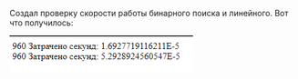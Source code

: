 Создал проверку скорости работы бинарного поиска и линейного.
Вот что получилось:

![](Screenshot_285.png)